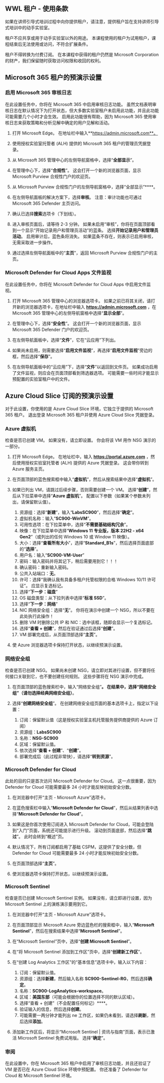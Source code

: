 <!---
---
Pre-Demo Setup: Title: '演示设置'
---
--->

## WWL 租户 - 使用条款

如果在讲师引导式培训过程中向你提供租户，请注意，提供租户旨在支持讲师引导式培训中的动手实验室。

租户不应共享或用于动手实验室以外的用途。 本课程使用的租户为试用租户，课程结束后无法使用或访问，不符合扩展条件。

租户不得转换为付费订阅。 在本课程中获得的租户仍然是 Microsoft Corporation 的财产，我们保留随时获取访问权限和收回的权利。

## Microsoft 365 租户的预演示设置

### 启用 Microsoft 365 审核日志

在此设置任务中，你将在 Microsoft 365 中启用审核日志功能。  虽然文档表明审核日志在默认情况下为打开状态，但大多数实验室租户未启用此功能，并且此功能可能需要几个小时才会生效。  启用此功能很有帮助，因为 Microsoft 365 使用审核日志来获取策略和分析见解中确定的用户见解和活动。

1. 打开 Microsoft Edge。 在地址栏中输入**https://admin.microsoft.com**。

1. 使用授权实验室托管者 (ALH) 提供的 Microsoft 365 租户的管理员凭据登录。

1. 从 Microsoft 365 管理中心的左侧导航窗格中，选择“**全部显示**”。

1. 在管理中心下，选择“**合规性**”。  这会打开一个新的浏览器页面，显示 Microsoft Purview 合规性门户的欢迎页。  

1. 从 Microsoft Purview 合规性门户的左侧导航窗格中，选择“全部显示”****。

1. 在左侧导航面板的解决方案下，选择**审核**。  注意：审计功能也可通过 Microsoft 365 Defender 主页访问。

1. 确认已选择**搜索**选项卡（下划线）。

1. 进入审核页面后，请等待 2-3 分钟。  如果未启用“审核”，你将在页面顶部看到一个显示“开始记录用户和管理员活动”的蓝条。  选择**开始记录用户和管理员活动**。  启用审计后，蓝色条将消失。  如果蓝条不存在，则表示已启用审核，无需采取进一步操作。

1. 通过选择左侧导航面板中的“**主页**”，返回 Microsoft Purview 合规性门户的主页。

### Microsoft Defender for Cloud Apps 文件监视

在此设置任务中，你将在 Microsoft Defender for Cloud Apps 中启用文件监视。

1. 打开 Microsoft 365 管理中心的浏览器选项卡。  如果之前已将其关闭，请打开新的浏览器选项卡，在地址栏中输入 **https://admin.microsoft.com** ，在 Microsoft 365 管理中心的左侧导航窗格中选择“**显示全部**”。

1. 在管理中心下，选择“**安全性**”。  这会打开一个新的浏览器页面，显示 Microsoft 365 Defender 门户的欢迎页。  

1. 在左侧导航面板中，选择“**文件**”，它在“云应用”下列出。

1. 如果尚未启用，则需要选择“**启用文件监视**”，再选择“**启用文件监视**”旁边的框，然后选择“**保存**”。  

1. 在左侧导航面板中的“云应用”下，选择“**文件**”以返回到文件页。  如果成功启用了文件监视，则应会在页面顶部看到筛选器选项。  可能需要一些时间才能显示预配置的实验室租户中的文件。

## Azure Cloud Slice 订阅的预演示设置

对于此设置，你使用的是 Azure Cloud Slice 环境，它独立于提供的 Microsoft 365 租户。 退出登录 Microsoft 365 租户并使用 Azure Cloud Slice 凭据登录。

### Azure 虚拟机

检查是否已创建 VM。 如果没有，请立即设置。 你会将该 VM 用作 NSG 演示的一部分。

1. 打开 Microsoft Edge。  在地址栏中，输入 **https://portal.azure.com** ，然后使用授权实验室托管者 (ALH) 提供的 Azure 凭据登录。  这会带你转到 Azure 服务主页。

1. 在页面顶部的蓝色搜索框中输入“**虚拟机**”，然后从搜索结果中选择“**虚拟机**”。

1. 如果已列出 VM，请跳过后续步骤，否则需要创建一个 VM。  选择“**创建**”，然后从下拉菜单中选择“**Azure 虚拟机**”。 配置以下参数（如果某个参数未列出，请保留默认值）。
    1. 资源组：选择“**新建**”，输入“**LabsSC900**”，然后选择“**确定**”。
    1. 虚拟机名称：输入“**SC900-WinVM**”。
    1. 可用性选项：在下拉菜单中，选择“**不需要基础结构冗余**”。
    1. 映像：在下拉菜单中选择“**Windows 11 专业版，版本 22H2 - x64 Gen2**”（或列出的任何 Windows 10 或 Window 11 映像）。
    1. 大小：选择“**查看所有大小**”，选择“**Standard_B1s**”，然后选择页面底部的“**选择**”。
    1. 用户名：输入“**SC900-VM-User**”
    1. 密码：输入密码并将其记下，稍后需要用到它！！！
    1. 确认密码：重新输入密码。
    1. 公共入站端口：**无**。
    1. 许可：选择“我确认我有具备多租户托管权限的合格 Windows 10/11 许可证”。  应显示复选标记。
    1. 选择“**下一步：磁盘**”
    1. OS 磁盘类型：从下拉列表中选择“**标准 SSD**”。
    1. 选择“**下一步：网络**”
    1. NIC 网络安全组：选择“**无**”。  你将在演示中创建一个 NSG，所以不要在此处执行此操作！
    1. 删除 VM 时删除公共 IP 和 NIC：选中该框，随即会显示一个复选标记。
    1. 选择“**查看 + 创建**”，然后在验证通过后选择“**创建**”。
    1. VM 部署完成后，从页面顶部选择“**主页**”。

1. 使 Azure 浏览器选项卡保持打开状态，以继续预演示设置。

### 网络安全组

检查是否已创建 NSG。 如果尚未创建 NSG，请立即对其进行设置，但不要将任何接口关联到它，也不要创建任何规则。 这些步骤将在 NSG 演示中完成。

1. 在页面顶部的蓝色搜索栏中，输入“网络安全组”****。 在结果中，选择“网络安全组”（请勿选择经典网络安全组）****。

1. 选择“**创建网络安全组**”。 在创建网络安全组页面的基本选项卡上，指定以下设置：
    1. 订阅：保留默认值（这是授权实验室主机托管服务提供商提供的 Azure 订阅）
    1. 资源组：**LabsSC900**
    1. 名称：**NSG-SC900**
    1. 区域：保留默认值。
    1. 依次选择“**查看 + 创建**”、“**创建**”。
    1. 部署完成后（此过程非常快），请选择“**转到资源**”。

### Microsoft Defender for Cloud

此处的目的只是首次访问 Microsoft Defender for Cloud。 这一点很重要，因为 Defender for Cloud 可能需要最多 24 小时才能反映初始安全分数。  

1. 在浏览器中打开“主页 - Microsoft Azure”选项卡。

1. 在蓝色搜索栏中输入“**Microsoft Defender for Cloud**”，然后从结果列表中选择“**Microsoft Defender for Cloud**”。

1. 如果这是你首次使用订阅进入 Microsoft Defender for Cloud，可能会登陆到“入门”页面，系统还可能提示进行升级。  滚动到页面底部，然后选择“**跳过**”。  此时会转到“概述”页。

1. 默认情况下，所有订阅都启用了基础 CSPM，这提供了安全分数，但 Defender for Cloud 可能需要最多 24 小时才能反映初始安全分数。

1. 在页面顶部选择“**主页**”。

1. 使浏览器选项卡保持打开状态，以继续预演示设置。

### Microsoft Sentinel

检查是否已创建 Microsoft Sentinel 实例。 如果没有，请立即进行设置，因为 Microsoft Sentinel 上的演练演示要用到它。

1. 在浏览器中打开“主页 - Microsoft Azure”选项卡。

1. 在页面顶部显示 Microsoft Azure 旁边蓝色栏的搜索框中，输入“**Microsoft Sentinel**”，然后在搜索结果中选择“**Microsoft Sentinel**”。

1. 在“Microsoft Sentinel”页中，选择“**创建 Microsoft Sentinel**”。

1. 在“将 Microsoft Sentinel 添加到工作区”页中，选择“**创建新工作区**”。

1. 在“创建 Log Analytics 工作区”的“基本信息”选项卡中，输入以下内容：
    1. 订阅：保留默认值。
    1. 资源组：选择**新建**，然后输入名称 **SC900-Sentinel-RG**，然后选择**确定**。
    1. 名称：**SC900-LogAnalytics-workspace**。
    1. 区域：**美国东部**（可能会根据你的位置选择不同的默认区域）。
    1. 选择“查看 + 创建”（不会配置任何标记）****。
    1. 验证输入的信息，然后选择**创建**。
    1. 可能需要一两分钟才能列出 ne 工作区，如果仍未看到，请选择**刷新**，然后选择**添加**。

1. 添加新工作区后，将显示“Microsoft Sentinel | 资讯与指南”页面，表示已激活 Microsoft Sentinel 免费试用版。  选择“**确定**”。

### 审阅

在此设置中，你在 Microsoft 365 租户中启用了审核日志功能，并且还验证了 VM 是否已在 Azure Cloud Slice 环境中预配置。 你还准备了 Defender for Cloud 和 Microsoft Sentinel 环境。
